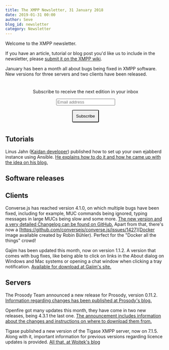 ```yaml
---
title: The XMPP Newsletter, 31 January 2018
date: 2019-01-31 00:00
author: Seve
blog_id: newsletter
category: Newsletter
---
```


Welcome to the XMPP newsletter.

If you have an article, tutorial or blog post you'd like us to include in the
newsletter, please [submit it on the XMPP wiki](https://wiki.xmpp.org/web/News_and_Articles_for_the_next_XMPP_Newsletter).

January has been a month all about bugs being fixed in XMPP software. New versions for three servers and two clients have been released.


<form style="padding: 10px; text-align:center; margin-bottom: 30px;"
      action="https://tinyletter.com/xmpp" method="post" target="popupwindow"
      onsubmit="window.open('https://tinyletter.com/xmpp', 'popupwindow',
      'scrollbars=yes,width=800,height=600');return true">
<p><label for="tlemail">Subscribe to receive the next edition in your inbox</label></p>
<p><input type="text" placeholder="Email address" name="email" id="tlemail" /></p>
<input type="hidden" value="1" name="embed"/>
<input type="submit" style="padding: 10px; border-radius: 5%" value="Subscribe" />
</form>

## Tutorials
Linus Jahn ([Kaidan developer](https://git.kaidan.im/kaidan/kaidan/)) published how to set up your own ejabberd instance using Ansible.
[He explains how to do it and how he came up with the idea on his blog.](https://lnj.gitlab.io/post/ejabberd-ansible/)


## Software releases


## Clients
Converse.js has reached version 4.1.0, on which multiple bugs have been fixed, including for example, MUC commands being ignored, typing messages in large MUCs being slow and some more. [The new version and a very detailed Changelog can be found on GitHub.](https://github.com/conversejs/converse.js/releases/tag/v4.1.0)
Apart from that, there's now a [https://github.com/conversejs/converse.js/issues/1427](Docker image available created by Robin Bühler). Perfect for the "Docker all the things" crowd!

Gajim has been updated this month, now on version 1.1.2.
A version that comes with bug fixes, like being able to click on links in the About dialog on Windows and Mac systems or opening a chat window when clicking a tray notification. [Available for download at Gajim's site.](https://gajim.org/downloads.php)


## Servers
The Prosody Team announced a new release for Prosody, version 0.11.2. [Information regarding changes has been published at Prosody's blog.](https://blog.prosody.im/prosody-0-11-2-released/)

Openfire got many updates this month, they have come in two new releases, being 4.3.1 the last one.
[The announcement includes information about the changes and instructions on where to download them from.](https://discourse.igniterealtime.org/t/openfire-4-3-1-release/83988)

Tigase published a new version of the Tigase XMPP server, now on 7.1.5. Along with it, important information for previous versions regarding licence updates is provided. [All that, at Wojtek's blog](https://tigase.net/blog-entry/tigase-xmpp-server-v715-released)
